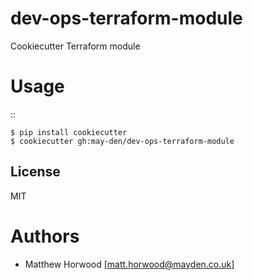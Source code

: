 # dev-ops-terraform-module
Cookiecutter Terraform module

Usage
=====

::

    $ pip install cookiecutter
    $ cookiecutter gh:may-den/dev-ops-terraform-module

License
-------

MIT

Authors
=======

- Matthew Horwood [matt.horwood@mayden.co.uk]
